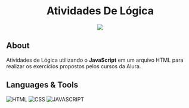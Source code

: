 <h1 align="center"> Atividades De Lógica </h1>

<p align="center">
  <img loading="lazy" src="http://img.shields.io/static/v1?label=STATUS&message=EM%20DESENVOLVIMENTO&color=GREEN&style=for-the-badge"/>
</p>

## About
Atividades de Lógica utilizando o **JavaScript** em um arquivo HTML para realizar os exercícios propostos pelos cursos da Alura.

## Languages & Tools

![HTML](https://img.shields.io/badge/HTML-orange?logo=html5&logoColor=white)
![CSS](https://img.shields.io/badge/CSS-blue?logo=css3&logoColor=white)
![JAVASCRIPT](https://img.shields.io/badge/JAVASCRIPT-yellow?logo=javascript&logoColor=white)
